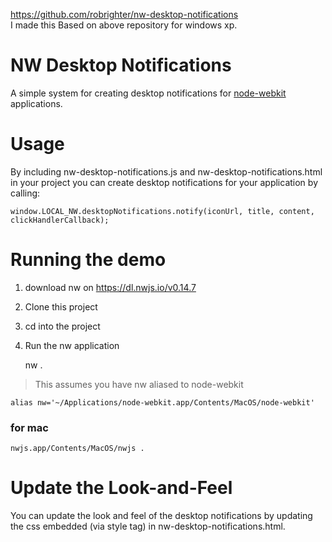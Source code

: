 https://github.com/robrighter/nw-desktop-notifications  
I made this Based on above repository for windows xp.

# NW Desktop Notifications

A simple system for creating desktop notifications for [node-webkit](https://github.com/rogerwang/node-webkit) applications.


# Usage

By including nw-desktop-notifications.js and nw-desktop-notifications.html in your project you can create desktop notifications for your application by calling:

	window.LOCAL_NW.desktopNotifications.notify(iconUrl, title, content, clickHandlerCallback);


# Running the demo  

1. download nw on https://dl.nwjs.io/v0.14.7

2. Clone this project

3. cd into the project

4. Run the nw application

	nw .

> This assumes you have nw aliased to node-webkit

	alias nw='~/Applications/node-webkit.app/Contents/MacOS/node-webkit'

### for mac
```
nwjs.app/Contents/MacOS/nwjs .
```


# Update the Look-and-Feel

You can update the look and feel of the desktop notifications by updating the css embedded (via style tag) in nw-desktop-notifications.html.
